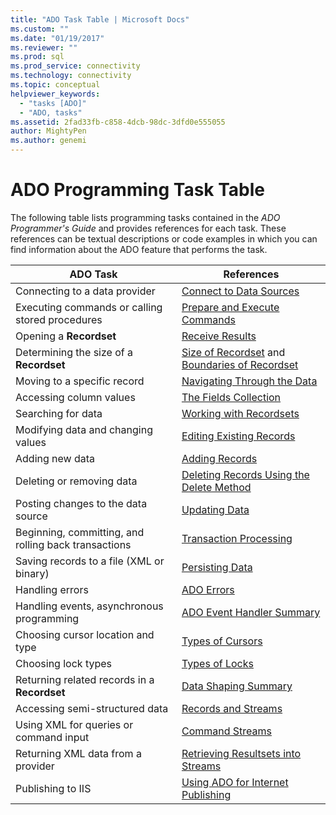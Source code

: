 ```yaml
---
title: "ADO Task Table | Microsoft Docs"
ms.custom: ""
ms.date: "01/19/2017"
ms.reviewer: ""
ms.prod: sql
ms.prod_service: connectivity
ms.technology: connectivity
ms.topic: conceptual
helpviewer_keywords:
  - "tasks [ADO]"
  - "ADO, tasks"
ms.assetid: 2fad33fb-c858-4dcb-98dc-3dfd0e555055
author: MightyPen
ms.author: genemi
---
```

# ADO Programming Task Table
The following table lists programming tasks contained in the *ADO Programmer's Guide* and provides references for each task. These references can be textual descriptions or code examples in which you can find information about the ADO feature that performs the task.

|ADO Task|References|
|--------------|----------------|
|Connecting to a data provider|[Connect to Data Sources](../../ado/guide/data/connecting-to-data-sources.md)|
|Executing commands or calling stored procedures|[Prepare and Execute Commands](../../ado/guide/data/preparing-and-executing-commands.md)|
|Opening a **Recordset**|[Receive Results](../../ado/guide/data/receiving-results.md)|
|Determining the size of a **Recordset**|[Size of Recordset](../../ado/guide/data/current-record-and-size-of-recordset.md) and [Boundaries of Recordset](../../ado/guide/data/boundaries-of-a-recordset.md)|
|Moving to a specific record|[Navigating Through the Data](../../ado/guide/data/navigating-through-data.md)|
|Accessing column values|[The Fields Collection](../../ado/guide/data/the-fields-collection.md)|
|Searching for data|[Working with Recordsets](../../ado/guide/data/working-with-recordsets.md)|
|Modifying data and changing values|[Editing Existing Records](../../ado/guide/data/editing-existing-records.md)|
|Adding new data|[Adding Records](../../ado/guide/data/adding-records.md)|
|Deleting or removing data|[Deleting Records Using the Delete Method](../../ado/guide/data/deleting-records-using-the-delete-method.md)|
|Posting changes to the data source|[Updating Data](../../ado/guide/data/updating-data.md)|
|Beginning, committing, and rolling back transactions|[Transaction Processing](../../ado/guide/data/transaction-processing.md)|
|Saving records to a file (XML or binary)|[Persisting Data](../../ado/guide/data/persisting-data.md)|
|Handling errors|[ADO Errors](../../ado/guide/data/ado-errors.md)|
|Handling events, asynchronous programming|[ADO Event Handler Summary](../../ado/guide/data/ado-event-handler-summary.md)|
|Choosing cursor location and type|[Types of Cursors](../../ado/guide/data/types-of-cursors-ado.md)|
|Choosing lock types|[Types of Locks](../../ado/guide/data/types-of-locks.md)|
|Returning related records in a **Recordset**|[Data Shaping Summary](../../ado/guide/data/data-shaping-overview.md)|
|Accessing semi-structured data|[Records and Streams](../../ado/guide/data/records-and-streams.md)|
|Using XML for queries or command input|[Command Streams](../../ado/guide/data/command-streams.md)|
|Returning XML data from a provider|[Retrieving Resultsets into Streams](../../ado/guide/data/retrieving-resultsets-into-streams.md)|
|Publishing to IIS|[Using ADO for Internet Publishing](../../ado/guide/data/using-ado-for-internet-publishing.md)|
